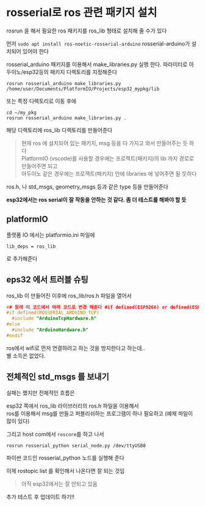 # rosserial로 ros 관련 패키지 설치
rosrun 을 해서 필요한 ros 패키지를 ros_lib 형태로 설치해 줄 수가 있다   

먼저 `sudo apt install ros-noetic-rosserial-arduino` rosserial-arduino가 설치되어 있어야 한다  

rosserial_arduino 패키지를 이용해서 make_libraries.py 실행 한다. 파라미터로  아두이노/esp32등의 패키지 디렉토리를 지정해준다   
```
rosrun rosserial_arduino make_libraries.py /home/user/Documents/PlatformIO/Projects/esp32_mypkg/lib
```

또는 특정 디렉토리로 이동 후에 
```
cd ~/my_pkg
rosrun rosserial_arduino make_libraries.py .
```
해당 디렉토리에 ros_lib 디렉토리를 만들어준다 


> 현재 ros 에 설치되어 있는 패키지, msg 등을 다 가지고 와서 만들어주는 듯 하다    
PlatformIO (vscode)를 사용할 경우에는 프로젝트(패키지)의 lib 까지 경로로 만들어주면 되고   
아두이노 같은 경우에는 프로젝트(패키지) 안에 libraries 에 넣어주면 될 듯하다   

ros.h, 나 std_msgs, geometry_msgs 등과 같은 type 등을 만들어준다 

**esp32에서는 ros serial이 잘 작동을 안하는 것 같다. 좀 더 테스트를 해봐야 할 듯**


## platformIO 
플랫폼 IO 에서는 platformio.ini 파일에   
```
lib_deps = ros_lib
```
로 추가해준다  

## eps32 에서 트러블 슈팅
ros_lib 이 만들어진 이후에 ros_lib/ros.h 파일을 열어서   

```h
## 원래 이 코드에서 아래 코드로 변경 해준다 #if defined(ESP8266) or defined(ESP32) or defined(ROSSERIAL_ARDUINO_TCP)
#if defined(ROSSERIAL_ARDUINO_TCP)
  #include "ArduinoTcpHardware.h"
#else
  #include "ArduinoHardware.h"
#endif
```

ros에서 wifi로 먼저 연결하려고 하는 것을 방지한다고 하는데..  
별 소득은 없었다.   


## 전체적인 std_msgs 를 보내기
실패는 했지만 전체적인 흐름은  

esp32 쪽에서 ros_lib 라이브러리의 ros.h 파일을 이용해서   
ros를 이용해서 msg를 만들고 퍼블리쉬하는 프로그램이 하나 필요하고 (예제 파일이 많이 있다)   

그리고 
host com에서 `roscore`를 하고 나서 
```
rosrun rosserial_python serial_node.py /dev/ttyUSB0
```

파이썬 코드인 rosserial_python 노드를 실행해 준다   

이제 rostopic list 를 확인해서 나온다면 잘 되는 것임   

> 아직 esp32에서는 잘 안되고 있음  

추가 테스트 후 업데이트 하기!!

